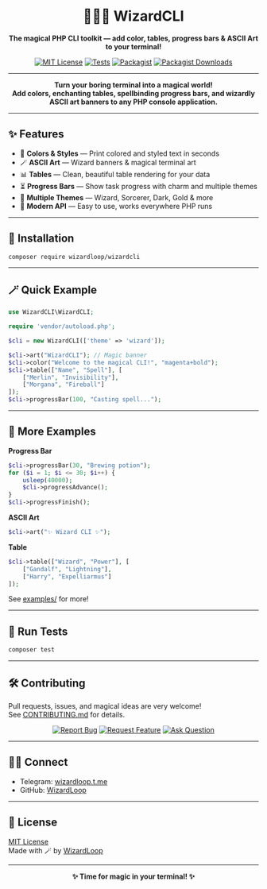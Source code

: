 <h1 align="center">🧙‍♂️✨ WizardCLI</h1>
<p align="center"><b>The magical PHP CLI toolkit — add color, tables, progress bars & ASCII Art to your terminal!</b></p>

<p align="center">
  <a href="https://github.com/WizardLoop/WizardCLI/blob/main/LICENSE"><img src="https://img.shields.io/badge/license-MIT-blue" alt="MIT License"></a>
  <a href="tests/WizardCLITest.php"><img src="https://img.shields.io/badge/tests-PHPUnit-informational" alt="Tests"></a>
  <a href="https://packagist.org/packages/wizardloop/envloader"><img src="https://img.shields.io/packagist/v/wizardloop/envloader?color=blue" alt="Packagist"></a>
  <a href="https://packagist.org/packages/wizardloop/envloader"><img src="https://img.shields.io/packagist/dt/wizardloop/envloader?color=blue" alt="Packagist Downloads"></a>
</p>

---

<p align="center">
  <b>Turn your boring terminal into a magical world!<br>
  Add colors, enchanting tables, spellbinding progress bars, and wizardly ASCII art banners to any PHP console application.</b>
</p>

---

## ✨ Features

- 🌈 **Colors & Styles** — Print colored and styled text in seconds
- 🪄 **ASCII Art** — Wizard banners & magical terminal art
- 📊 **Tables** — Clean, beautiful table rendering for your data
- ⏳ **Progress Bars** — Show task progress with charm and multiple themes
- 🎩 **Multiple Themes** — Wizard, Sorcerer, Dark, Gold & more
- 💎 **Modern API** — Easy to use, works everywhere PHP runs

---

## 🚀 Installation

```bash
composer require wizardloop/wizardcli
```

---

## 🪄 Quick Example

```php
use WizardCLI\WizardCLI;

require 'vendor/autoload.php';

$cli = new WizardCLI(['theme' => 'wizard']);

$cli->art("WizardCLI"); // Magic banner
$cli->color("Welcome to the magical CLI!", "magenta+bold");
$cli->table(["Name", "Spell"], [
    ["Merlin", "Invisibility"],
    ["Morgana", "Fireball"]
]);
$cli->progressBar(100, "Casting spell...");
```

---

## 🌟 More Examples

**Progress Bar**
```php
$cli->progressBar(30, "Brewing potion");
for ($i = 1; $i <= 30; $i++) {
    usleep(40000);
    $cli->progressAdvance();
}
$cli->progressFinish();
```

**ASCII Art**
```php
$cli->art("✨ Wizard CLI ✨");
```

**Table**
```php
$cli->table(["Wizard", "Power"], [
    ["Gandalf", "Lightning"],
    ["Harry", "Expelliarmus"]
]);
```

See [examples/](examples/) for more!

---

## 🧪 Run Tests

```bash
composer test
```

---

## 🛠️ Contributing

Pull requests, issues, and magical ideas are very welcome!  
See [CONTRIBUTING.md](.github/CONTRIBUTING.md) for details.

<p align="center">
  <a href="https://github.com/WizardLoop/WizardCLI/issues/new?assignees=&labels=bug&template=bug_report.yml"><img src="https://img.shields.io/badge/-Report%20Bug-red?style=for-the-badge" alt="Report Bug"></a>
  <a href="https://github.com/WizardLoop/WizardCLI/issues/new?assignees=&labels=enhancement&template=feature_request.yml"><img src="https://img.shields.io/badge/-Request%20Feature-blueviolet?style=for-the-badge" alt="Request Feature"></a>
  <a href="https://github.com/WizardLoop/WizardCLI/issues/new?assignees=&labels=question&template=improvement_question.yml"><img src="https://img.shields.io/badge/-Ask%20Question-yellow?style=for-the-badge" alt="Ask Question"></a>
</p>

---

## 🧙‍♂️ Connect

- Telegram: [wizardloop.t.me](https://wizardloop.t.me/)
- GitHub: [WizardLoop](https://github.com/WizardLoop)

---

## 📄 License

[MIT License](LICENSE)  
Made with 🪄 by [WizardLoop](https://github.com/WizardLoop)

---

<p align="center"><b>✨ Time for magic in your terminal! ✨</b></p>
